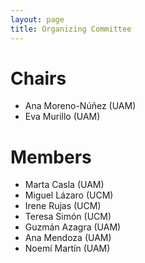 ```yaml
---
layout: page
title: Organizing Committee
---
```


# Chairs

- Ana Moreno-Núñez (UAM)
- Eva Murillo (UAM)

# Members

- Marta Casla (UAM)
- Miguel Lázaro (UCM)
- Irene Rujas (UCM)
- Teresa Simón (UCM)
- Guzmán Azagra (UAM)
- Ana Mendoza (UAM)
- Noemí Martín (UAM)